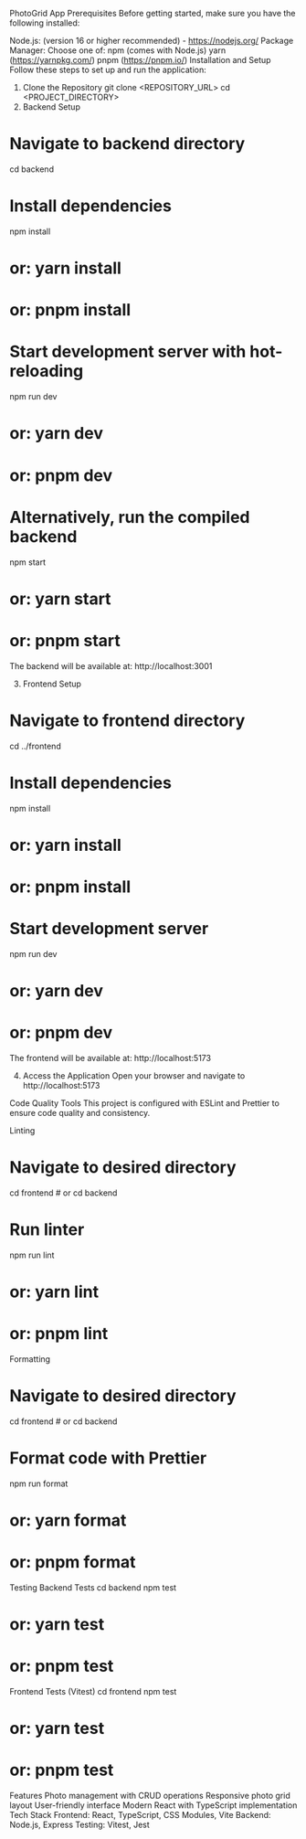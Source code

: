 PhotoGrid App
Prerequisites
Before getting started, make sure you have the following installed:

Node.js: (version 16 or higher recommended) - https://nodejs.org/
Package Manager: Choose one of:
npm (comes with Node.js)
yarn (https://yarnpkg.com/)
pnpm (https://pnpm.io/)
Installation and Setup
Follow these steps to set up and run the application:

1. Clone the Repository
git clone <REPOSITORY_URL>
cd <PROJECT_DIRECTORY>
2. Backend Setup
# Navigate to backend directory
cd backend

# Install dependencies
npm install
# or: yarn install
# or: pnpm install

# Start development server with hot-reloading
npm run dev
# or: yarn dev
# or: pnpm dev

# Alternatively, run the compiled backend
npm start
# or: yarn start
# or: pnpm start
The backend will be available at: http://localhost:3001

3. Frontend Setup
# Navigate to frontend directory
cd ../frontend

# Install dependencies
npm install
# or: yarn install
# or: pnpm install

# Start development server
npm run dev
# or: yarn dev
# or: pnpm dev
The frontend will be available at: http://localhost:5173

4. Access the Application
Open your browser and navigate to http://localhost:5173

Code Quality Tools
This project is configured with ESLint and Prettier to ensure code quality and consistency.

Linting
# Navigate to desired directory
cd frontend  # or cd backend

# Run linter
npm run lint
# or: yarn lint
# or: pnpm lint
Formatting
# Navigate to desired directory
cd frontend  # or cd backend

# Format code with Prettier
npm run format
# or: yarn format
# or: pnpm format
Testing
Backend Tests
cd backend
npm test
# or: yarn test
# or: pnpm test
Frontend Tests (Vitest)
cd frontend
npm test
# or: yarn test
# or: pnpm test
Features
Photo management with CRUD operations
Responsive photo grid layout
User-friendly interface
Modern React with TypeScript implementation
Tech Stack
Frontend: React, TypeScript, CSS Modules, Vite
Backend: Node.js, Express
Testing: Vitest, Jest